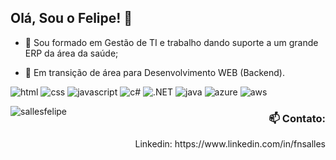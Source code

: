 ## Olá, Sou o Felipe! 👋

- 🔭 Sou formado em Gestão de TI e trabalho dando suporte a um grande ERP da área da saúde;

- 🌱 Em transição de área para Desenvolvimento WEB (Backend).

![html](https://img.shields.io/badge/HTML5-E34F26?style=for-the-badge&logo=html5&logoColor=white)
![css](https://img.shields.io/badge/CSS3-1572B6?style=for-the-badge&logo=css3&logoColor=white)
![javascript](https://img.shields.io/badge/JavaScript-323330?style=for-the-badge&logo=javascript&logoColor=F7DF1E)
![c#](https://img.shields.io/badge/C%23-239120?style=for-the-badge&logo=c-sharp&logoColor=white)
![.NET](https://img.shields.io/badge/.NET-5C2D91?style=for-the-badge&logo=.net&logoColor=white)
![java](https://img.shields.io/badge/Java-ED8B00?style=for-the-badge&logo=java&logoColor=white)
![azure](https://img.shields.io/badge/Microsoft_Azure-0089D6?style=for-the-badge&logo=microsoft-azure&logoColor=white)
![aws](https://img.shields.io/badge/Amazon_AWS-232F3E?style=for-the-badge&logo=amazon-aws&logoColor=white)

<p><img align="left" src="https://github-readme-stats.vercel.app/api/top-langs?username=sallesfelipe&show_icons=true&locale=en&layout=compact" alt="sallesfelipe" /></p>


### <p style="text-align: right;">📫 Contato: </p>
  
<p style="text-align: right;">Linkedin: https://www.linkedin.com/in/fnsalles</p>
